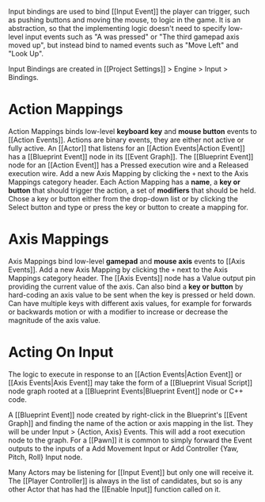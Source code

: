 Input bindings are used to bind [[Input Event]] the player can trigger, such as pushing buttons and moving the mouse, to logic in the game.
It is an abstraction, so that the implementing logic doesn't need to specify low-level input events such as "A was pressed" or "The third gamepad axis moved up", but instead bind to named events such as "Move Left" and "Look Up".

Input Bindings are created in [[Project Settings]] > Engine > Input > Bindings.

# Action Mappings
Action Mappings binds low-level **keyboard key** and **mouse button** events to [[Action Events]].
Actions are binary events, they are either not active or fully active.
An [[Actor]] that listens for an [[Action Events|Action Event]] has a [[Blueprint Event]] node in its [[Event Graph]].
The [[Blueprint Event]] node for an [[Action Event]] has a Pressed execution wire and a Released execution wire.
Add a new Axis Mapping by clicking the `+` next to the Axis Mappings category header.
Each Action Mapping has a **name**, a **key or button** that should trigger the action, a set of **modifiers** that should be held.
Chose a key or button either from the drop-down list or by clicking the Select button and type or press the key or button to create a mapping for.

# Axis Mappings
Axis Mappings bind low-level **gamepad** and **mouse axis** events to [[Axis Events]].
Add a new Axis Mapping by clicking the `+` next to the Axis Mappings category header.
The [[Axis Events]] node has a Value output pin providing the current value of the axis.
Can also bind a **key or button** by hard-coding an axis value to be sent when the key is pressed or held down.
Can have multiple keys with different axis values, for example for forwards or backwards motion or with a modifier to increase or decrease the magnitude of the axis value.

# Acting On Input
The logic to execute in response to an [[Action Events|Action Event]] or [[Axis Events|Axis Event]]  may take the form of a [[Blueprint Visual Script]] node graph rooted at a [[Blueprint Events|Blueprint Event]] node or C++ code.

A [[Blueprint Event]] node created by right-click in the Blueprint's [[Event Graph]] and finding the name of the action or axis mapping in the list.
They will be under Input > {Action, Axis} Events.
This will add a root execution node to the graph.
For a [[Pawn]] it is common to simply forward the Event outputs to the inputs of a Add Movement Input or Add Controller {Yaw, Pitch, Roll} Input node.

Many Actors may be listening for [[Input Event]] but only one will receive it.
The [[Player Controller]] is always in the list of candidates, but so is any other Actor that has had the [[Enable Input]] function called on it.
